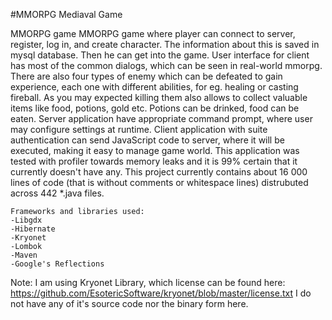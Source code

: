 #MMORPG Mediaval Game

MMORPG game
	MMORPG game where player can connect to server, register, log in, and create character. The information about this is saved in mysql database. 
	Then he can get into the game. User interface for client has most of the common dialogs, which can be seen in real-world mmorpg.
	There are also four types of enemy which can be defeated to gain experience, each one with different abilities, for eg. healing or casting fireball.
	As you may expected killing them also allows to collect valuable items like food, potions, gold etc. Potions can be drinked, food can be eaten.
	Server application have appropriate command prompt, where user may configure settings at runtime. Client application with suite authentication can send JavaScript code to server, where it will be executed, making it easy to manage game world. This application was tested with profiler towards memory leaks and it is 99% certain that it currently doesn't have any.
	This project currently contains about 16 000 lines of code (that is without comments or whitespace lines) distrubuted across 442 *.java files.

	Frameworks and libraries used:
	-Libgdx
	-Hibernate
	-Kryonet
	-Lombok
	-Maven
	-Google's Reflections 

Note: 
	I am using Kryonet Library, which license can be found here: https://github.com/EsotericSoftware/kryonet/blob/master/license.txt
	I do not have any of it's source code nor the binary form here.